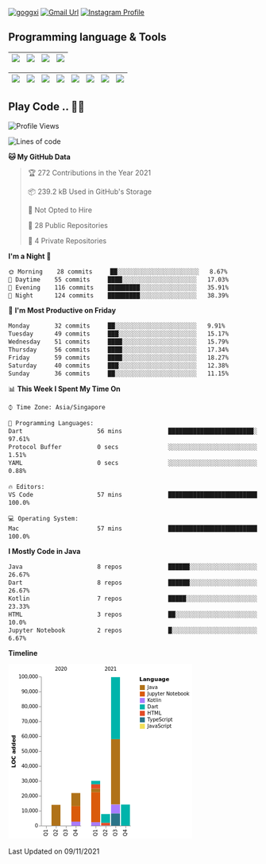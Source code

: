[![goggxi](https://img.shields.io/badge/Portofolio-Goggxi-orange)](https://goggxi.github.io)
[![Gmail Url](https://img.shields.io/twitter/url?label=Goggxi@gmail.com&logo=gmail&style=social&url=http%3A%2F%2Fmailto%3Acontact.Goggxi@gmail.com)](mailto:Goggxi@gmail.com) [![Instagram Profile](https://img.shields.io/twitter/url?label=moh_rifkan&logo=instagram&style=social&url=https://www.instagram.com/moh_rifkan/)](https://www.instagram.com/moh_rifkan/)

## Programming language & Tools
| [<img src="https://cdn.svgporn.com/logos/java.svg" width="50">]() |[<img src="https://cdn.svgporn.com/logos/kotlin.svg" width="50">]() | [<img src="https://cdn.svgporn.com/logos/dart.svg" width="50">]() | [<img src="https://cdn.svgporn.com/logos/python.svg" width="50">]() |
|---|---|---|---|

| [<img src=https://lh3.googleusercontent.com/6n8UeRbQwQV1TPp1WgpWjciVkO0um_oDNSbnAqvYRCDAebCfv22RkgwPxkwRkV6aNHi98r9gyFsfOT2pbCMCeXBbIp-5vOqSrOnhbw width="50">]() | [<img src="https://cdn.svgporn.com/logos/flutter.svg" width="50">]() | [<img src="https://cdn.svgporn.com/logos/jupyter.svg" width="50">]() | [<img src="https://cdn.svgporn.com/logos/mysql.svg" width="50">]() | <img src="https://cdn.svgporn.com/logos/postgresql.svg" width="50"/> | <img src="https://cdn.svgporn.com/logos/firebase.svg" width="50"/> | <img src="https://cdn.svgporn.com/logos/spring-icon.svg" width="50"/> | <img src="https://cncf-branding.netlify.app/img/projects/grpc/horizontal/color/grpc-horizontal-color.svg" width="50"/>
|-----|----|----|----|----|----|----|----|


## Play Code .. 💬🚀

<!--START_SECTION:waka-->
![Profile Views](http://img.shields.io/badge/Profile%20Views-0-blue)

![Lines of code](https://img.shields.io/badge/From%20Hello%20World%20I%27ve%20Written-187481%20lines%20of%20code-blue)

**🐱 My GitHub Data** 

> 🏆 272 Contributions in the Year 2021
 > 
> 📦 239.2 kB Used in GitHub's Storage 
 > 
> 🚫 Not Opted to Hire
 > 
> 📜 28 Public Repositories 
 > 
> 🔑 4 Private Repositories  
 > 
**I'm a Night 🦉** 

```text
🌞 Morning    28 commits     ██░░░░░░░░░░░░░░░░░░░░░░░   8.67% 
🌆 Daytime    55 commits     ████░░░░░░░░░░░░░░░░░░░░░   17.03% 
🌃 Evening    116 commits    █████████░░░░░░░░░░░░░░░░   35.91% 
🌙 Night      124 commits    █████████░░░░░░░░░░░░░░░░   38.39%

```
📅 **I'm Most Productive on Friday** 

```text
Monday       32 commits     ██░░░░░░░░░░░░░░░░░░░░░░░   9.91% 
Tuesday      49 commits     ███░░░░░░░░░░░░░░░░░░░░░░   15.17% 
Wednesday    51 commits     ████░░░░░░░░░░░░░░░░░░░░░   15.79% 
Thursday     56 commits     ████░░░░░░░░░░░░░░░░░░░░░   17.34% 
Friday       59 commits     ████░░░░░░░░░░░░░░░░░░░░░   18.27% 
Saturday     40 commits     ███░░░░░░░░░░░░░░░░░░░░░░   12.38% 
Sunday       36 commits     ██░░░░░░░░░░░░░░░░░░░░░░░   11.15%

```


📊 **This Week I Spent My Time On** 

```text
⌚︎ Time Zone: Asia/Singapore

💬 Programming Languages: 
Dart                     56 mins             ████████████████████████░   97.61% 
Protocol Buffer          0 secs              ░░░░░░░░░░░░░░░░░░░░░░░░░   1.51% 
YAML                     0 secs              ░░░░░░░░░░░░░░░░░░░░░░░░░   0.88%

🔥 Editors: 
VS Code                  57 mins             █████████████████████████   100.0%

💻 Operating System: 
Mac                      57 mins             █████████████████████████   100.0%

```

**I Mostly Code in Java** 

```text
Java                     8 repos             ██████░░░░░░░░░░░░░░░░░░░   26.67% 
Dart                     8 repos             ██████░░░░░░░░░░░░░░░░░░░   26.67% 
Kotlin                   7 repos             █████░░░░░░░░░░░░░░░░░░░░   23.33% 
HTML                     3 repos             ██░░░░░░░░░░░░░░░░░░░░░░░   10.0% 
Jupyter Notebook         2 repos             █░░░░░░░░░░░░░░░░░░░░░░░░   6.67%

```


**Timeline**

![Chart not found](https://raw.githubusercontent.com/Goggxi/Goggxi/main/charts/bar_graph.png) 


 Last Updated on 09/11/2021
<!--END_SECTION:waka-->
